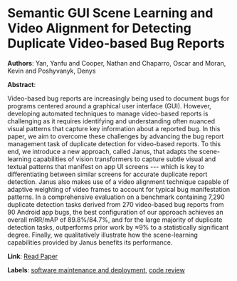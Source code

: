 # Semantic GUI Scene Learning and Video Alignment for Detecting Duplicate Video-based Bug Reports

**Authors**: Yan, Yanfu and Cooper, Nathan and Chaparro, Oscar and Moran, Kevin and Poshyvanyk, Denys

**Abstract**:

Video-based bug reports are increasingly being used to document bugs for programs centered around a graphical user interface (GUI). However, developing automated techniques to manage video-based reports is challenging as it requires identifying and understanding often nuanced visual patterns that capture key information about a reported bug. In this paper, we aim to overcome these challenges by advancing the bug report management task of duplicate detection for video-based reports. To this end, we introduce a new approach, called Janus, that adapts the scene-learning capabilities of vision transformers to capture subtle visual and textual patterns that manifest on app UI screens --- which is key to differentiating between similar screens for accurate duplicate report detection. Janus also makes use of a video alignment technique capable of adaptive weighting of video frames to account for typical bug manifestation patterns. In a comprehensive evaluation on a benchmark containing 7,290 duplicate detection tasks derived from 270 video-based bug reports from 90 Android app bugs, the best configuration of our approach achieves an overall mRR/mAP of 89.8\%/84.7\%, and for the large majority of duplicate detection tasks, outperforms prior work by ≈9\% to a statistically significant degree. Finally, we qualitatively illustrate how the scene-learning capabilities provided by Janus benefits its performance.

**Link**: [Read Paper](https://doi.org/10.1145/3597503.3639163)

**Labels**: [software maintenance and deployment](../../labels/software_maintenance_and_deployment.md), [code review](../../labels/code_review.md)
